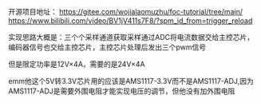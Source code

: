 开源项目地址：
https://gitee.com/wojialaomuzhu/foc-tutorial/tree/main/
https://www.bilibili.com/video/BV1jV411s7F8/?spm_id_from=trigger_reload

实现思路大概是：三个个采样通道获取采样通过ADC将电流数据交给主控芯片，编码器信号也交给主控芯片，主控芯片处理后发出三个pwm信号


但是限定功率是12V×4A，需要的是24V×4A


emm他这个5V转3.3V芯片用的应该是AMS1117-3.3V而不是AMS1117-ADJ,因为AMS1117-ADJ是需要外围电阻才能实现电压的调节，但他没有加外围电阻